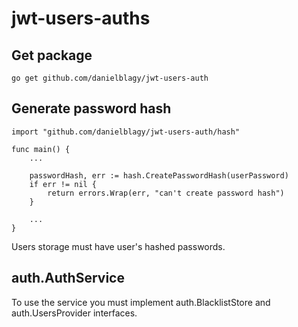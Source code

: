 # jwt-users-auths

## Get package

```
go get github.com/danielblagy/jwt-users-auth
```

## Generate password hash

```
import "github.com/danielblagy/jwt-users-auth/hash"

func main() {
    ...

    passwordHash, err := hash.CreatePasswordHash(userPassword)
    if err != nil {
        return errors.Wrap(err, "can't create password hash")
    }

    ...
}
```

Users storage must have user's hashed passwords.

## auth.AuthService

To use the service you must implement auth.BlacklistStore and auth.UsersProvider interfaces.